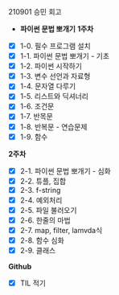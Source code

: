 210901 승민 회고

- **파이썬 문법 뽀개기**
  **1주차**

- [x] 1-0. 필수 프로그램 설치
- [x] 1-1. 파이썬 문법 뽀개기 - 기초
- [x] 1-2. 파이썬 시작하기
- [x] 1-3. 변수 선언과 자료형
- [x] 1-4. 문자열 다루기
- [x] 1-5. 리스트와 딕셔너리
- [x] 1-6. 조건문
- [x] 1-7. 반목문
- [x] 1-8. 반복문 - 연습문제
- [x] 1-9. 함수

**2주차**

- [x] 2-1. 파이썬 문법 뽀개기 - 심화
- [x] 2-2. 튜플, 집합
- [x] 2-3. f-string
- [x] 2-4. 예외처리
- [x] 2-5. 파일 불러오기
- [x] 2-6. 한줄의 마법
- [x] 2-7. map, filter, lamvda식
- [x] 2-8. 함수 심화
- [x] 2-9. 클래스

**Github**

- [x] TIL 적기
